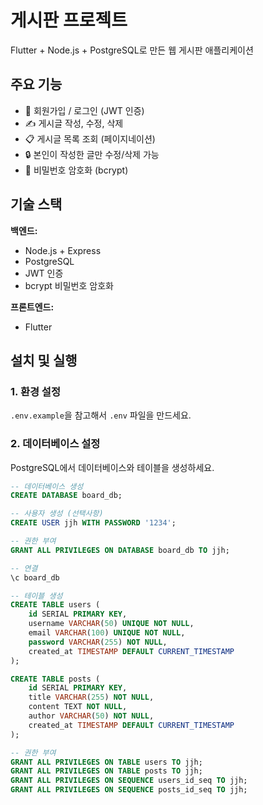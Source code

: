# 게시판 프로젝트

Flutter + Node.js + PostgreSQL로 만든 웹 게시판 애플리케이션

## 주요 기능

- 🔐 회원가입 / 로그인 (JWT 인증)
- ✍️ 게시글 작성, 수정, 삭제
- 📋 게시글 목록 조회 (페이지네이션)
- 🔒 본인이 작성한 글만 수정/삭제 가능
- 🔑 비밀번호 암호화 (bcrypt)

## 기술 스택
**백엔드:**
- Node.js + Express
- PostgreSQL
- JWT 인증
- bcrypt 비밀번호 암호화

**프론트엔드:**
- Flutter

## 설치 및 실행

### 1. 환경 설정
`.env.example`을 참고해서 `.env` 파일을 만드세요.

### 2. 데이터베이스 설정
PostgreSQL에서 데이터베이스와 테이블을 생성하세요.
```sql
-- 데이터베이스 생성
CREATE DATABASE board_db;

-- 사용자 생성 (선택사항)
CREATE USER jjh WITH PASSWORD '1234';

-- 권한 부여
GRANT ALL PRIVILEGES ON DATABASE board_db TO jjh;

-- 연결
\c board_db

-- 테이블 생성
CREATE TABLE users (
    id SERIAL PRIMARY KEY,
    username VARCHAR(50) UNIQUE NOT NULL,
    email VARCHAR(100) UNIQUE NOT NULL,
    password VARCHAR(255) NOT NULL,
    created_at TIMESTAMP DEFAULT CURRENT_TIMESTAMP
);

CREATE TABLE posts (
    id SERIAL PRIMARY KEY,
    title VARCHAR(255) NOT NULL,
    content TEXT NOT NULL,
    author VARCHAR(50) NOT NULL,
    created_at TIMESTAMP DEFAULT CURRENT_TIMESTAMP
);

-- 권한 부여
GRANT ALL PRIVILEGES ON TABLE users TO jjh;
GRANT ALL PRIVILEGES ON TABLE posts TO jjh;
GRANT ALL PRIVILEGES ON SEQUENCE users_id_seq TO jjh;
GRANT ALL PRIVILEGES ON SEQUENCE posts_id_seq TO jjh;